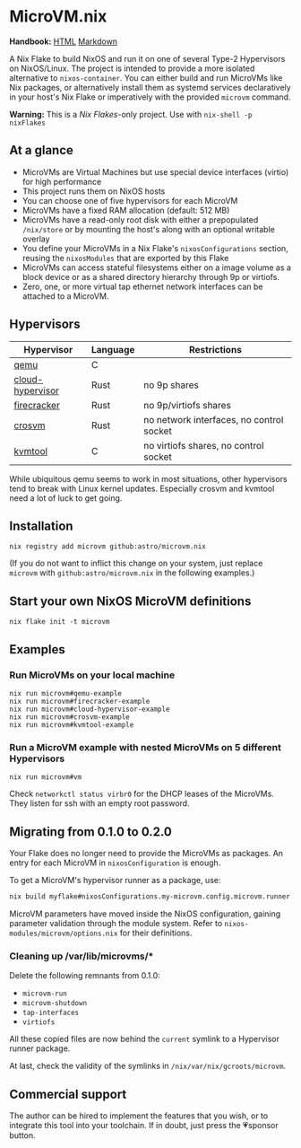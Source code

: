 # MicroVM.nix

**Handbook:** [HTML](https://astro.github.io/microvm.nix/) [Markdown](./doc/src/SUMMARY.md)

A Nix Flake to build NixOS and run it on one of several Type-2
Hypervisors on NixOS/Linux. The project is intended to provide a more
isolated alternative to `nixos-container`. You can either build and
run MicroVMs like Nix packages, or alternatively install them as
systemd services declaratively in your host's Nix Flake or
imperatively with the provided `microvm` command.

**Warning:** This is a *Nix Flakes*-only project. Use with `nix-shell -p nixFlakes`

## At a glance

- MicroVMs are Virtual Machines but use special device interfaces
  (virtio) for high performance
- This project runs them on NixOS hosts
- You can choose one of five hypervisors for each MicroVM
- MicroVMs have a fixed RAM allocation (default: 512 MB)
- MicroVMs have a read-only root disk with either a prepopulated
  `/nix/store` or by mounting the host's along with an optional
  writable overlay
- You define your MicroVMs in a Nix Flake's `nixosConfigurations`
  section, reusing the `nixosModules` that are exported by this Flake
- MicroVMs can access stateful filesystems either on a image volume as
  a block device or as a shared directory hierarchy through 9p or
  virtiofs.
- Zero, one, or more virtual tap ethernet network interfaces can be
  attached to a MicroVM.

## Hypervisors

| Hypervisor                                                              | Language | Restrictions                             |
|-------------------------------------------------------------------------|----------|------------------------------------------|
| [qemu](https://www.qemu.org/)                                           | C        |                                          |
| [cloud-hypervisor](https://www.cloudhypervisor.org/)                    | Rust     | no 9p shares                             |
| [firecracker](https://firecracker-microvm.github.io/)                   | Rust     | no 9p/virtiofs shares                    |
| [crosvm](https://chromium.googlesource.com/chromiumos/platform/crosvm/) | Rust     | no network interfaces, no control socket |
| [kvmtool](https://github.com/kvmtool/kvmtool)                           | C        | no virtiofs shares, no control socket    |

While ubiquitous qemu seems to work in most situations, other
hypervisors tend to break with Linux kernel updates. Especially crosvm
and kvmtool need a lot of luck to get going.

## Installation

```shell
nix registry add microvm github:astro/microvm.nix
```

(If you do not want to inflict this change on your system, just
replace `microvm` with `github:astro/microvm.nix` in the following
examples.)

## Start your own NixOS MicroVM definitions

```shell
nix flake init -t microvm
```

## Examples

### Run MicroVMs on your local machine

```shell
nix run microvm#qemu-example
nix run microvm#firecracker-example
nix run microvm#cloud-hypervisor-example
nix run microvm#crosvm-example
nix run microvm#kvmtool-example
```

### Run a MicroVM example with nested MicroVMs on 5 different Hypervisors

```shell
nix run microvm#vm
```

Check `networkctl status virbr0` for the DHCP leases of the
MicroVMs. They listen for ssh with an empty root password.

## Migrating from 0.1.0 to 0.2.0

Your Flake does no longer need to provide the MicroVMs as packages. An
entry for each MicroVM in `nixosConfiguration` is enough.

To get a MicroVM's hypervisor runner as a package, use:

```bash
nix build myflake#nixosConfigurations.my-microvm.config.microvm.runner.qemu
```

MicroVM parameters have moved inside the NixOS configuration, gaining
parameter validation through the module system. Refer to
`nixos-modules/microvm/options.nix` for their definitions.

### Cleaning up /var/lib/microvms/*

Delete the following remnants from 0.1.0:

- `microvm-run`
- `microvm-shutdown`
- `tap-interfaces`
- `virtiofs`

All these copied files are now behind the `current` symlink to a
Hypervisor runner package.

At last, check the validity of the symlinks in
`/nix/var/nix/gcroots/microvm`.

## Commercial support

The author can be hired to implement the features that you wish, or to
integrate this tool into your toolchain. If in doubt, just press the
💗sponsor button.
